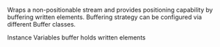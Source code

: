 Wraps a non-positionable stream and provides positioning capability by buffering written elements. Buffering strategy can be configured via different Buffer classes.

Instance Variables
	buffer	<Buffer> holds written elements

